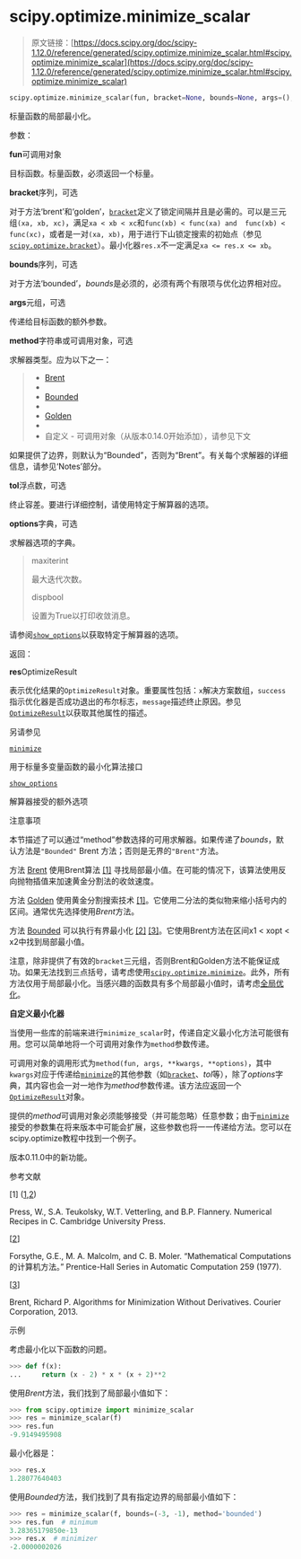 # scipy.optimize.minimize_scalar

> 原文链接：[https://docs.scipy.org/doc/scipy-1.12.0/reference/generated/scipy.optimize.minimize_scalar.html#scipy.optimize.minimize_scalar](https://docs.scipy.org/doc/scipy-1.12.0/reference/generated/scipy.optimize.minimize_scalar.html#scipy.optimize.minimize_scalar)

```py
scipy.optimize.minimize_scalar(fun, bracket=None, bounds=None, args=(), method=None, tol=None, options=None)
```

标量函数的局部最小化。

参数：

**fun**可调用对象

目标函数。标量函数，必须返回一个标量。

**bracket**序列，可选

对于方法‘brent’和‘golden’，[`bracket`](https://docs.scipy.org/doc/scipy-1.12.0/reference/generated/scipy.optimize.bracket.html#scipy.optimize.bracket "scipy.optimize.bracket")定义了锁定间隔并且是必需的。可以是三元组`(xa, xb, xc)`，满足`xa < xb < xc`和`func(xb) < func(xa) and  func(xb) < func(xc)`，或者是一对`(xa, xb)`，用于进行下山锁定搜索的初始点（参见[`scipy.optimize.bracket`](https://docs.scipy.org/doc/scipy-1.12.0/reference/generated/scipy.optimize.bracket.html#scipy.optimize.bracket "scipy.optimize.bracket")）。最小化器`res.x`不一定满足`xa <= res.x <= xb`。

**bounds**序列，可选

对于方法‘bounded’，*bounds*是必须的，必须有两个有限项与优化边界相对应。

**args**元组，可选

传递给目标函数的额外参数。

**method**字符串或可调用对象，可选

求解器类型。应为以下之一：

> +   [Brent](../optimize.minimize_scalar-brent.html#optimize-minimize-scalar-brent)
> +   
> +   [Bounded](../optimize.minimize_scalar-bounded.html#optimize-minimize-scalar-bounded)
> +   
> +   [Golden](../optimize.minimize_scalar-golden.html#optimize-minimize-scalar-golden)
> +   
> +   自定义 - 可调用对象（从版本0.14.0开始添加），请参见下文

如果提供了边界，则默认为“Bounded”，否则为“Brent”。有关每个求解器的详细信息，请参见‘Notes’部分。

**tol**浮点数，可选

终止容差。要进行详细控制，请使用特定于解算器的选项。

**options**字典，可选

求解器选项的字典。

> maxiterint
> 
> 最大迭代次数。
> 
> dispbool
> 
> 设置为True以打印收敛消息。

请参阅[`show_options`](https://docs.scipy.org/doc/scipy-1.12.0/reference/generated/scipy.optimize.show_options.html#scipy.optimize.show_options "scipy.optimize.show_options")以获取特定于解算器的选项。

返回：

**res**OptimizeResult

表示优化结果的`OptimizeResult`对象。重要属性包括：`x`解决方案数组，`success`指示优化器是否成功退出的布尔标志，`message`描述终止原因。参见[`OptimizeResult`](https://docs.scipy.org/doc/scipy-1.12.0/reference/generated/scipy.optimize.OptimizeResult.html#scipy.optimize.OptimizeResult "scipy.optimize.OptimizeResult")以获取其他属性的描述。

另请参见

[`minimize`](https://docs.scipy.org/doc/scipy-1.12.0/reference/generated/scipy.optimize.minimize.html#scipy.optimize.minimize "scipy.optimize.minimize")

用于标量多变量函数的最小化算法接口

[`show_options`](https://docs.scipy.org/doc/scipy-1.12.0/reference/generated/scipy.optimize.show_options.html#scipy.optimize.show_options "scipy.optimize.show_options")

解算器接受的额外选项

注意事项

本节描述了可以通过“method”参数选择的可用求解器。如果传递了*bounds*，默认方法是`"Bounded"` Brent 方法；否则是无界的`"Brent"`方法。

方法 [Brent](../optimize.minimize_scalar-brent.html#optimize-minimize-scalar-brent) 使用Brent算法 [[1]](#rdd22a8c46f25-1) 寻找局部最小值。在可能的情况下，该算法使用反向抛物插值来加速黄金分割法的收敛速度。

方法 [Golden](../optimize.minimize_scalar-golden.html#optimize-minimize-scalar-golden) 使用黄金分割搜索技术 [[1]](#rdd22a8c46f25-1)。它使用二分法的类似物来缩小括号内的区间。通常优先选择使用*Brent*方法。

方法 [Bounded](../optimize.minimize_scalar-bounded.html#optimize-minimize-scalar-bounded) 可以执行有界最小化 [[2]](#rdd22a8c46f25-2) [[3]](#rdd22a8c46f25-3)。它使用Brent方法在区间x1 < xopt < x2中找到局部最小值。

注意，除非提供了有效的`bracket`三元组，否则Brent和Golden方法不能保证成功。如果无法找到三点括号，请考虑使用[`scipy.optimize.minimize`](scipy.optimize.minimize.html#scipy.optimize.minimize "scipy.optimize.minimize")。此外，所有方法仅用于局部最小化。当感兴趣的函数具有多个局部最小值时，请考虑[全局优化](../optimize.html#global-optimization)。

**自定义最小化器**

当使用一些库的前端来进行`minimize_scalar`时，传递自定义最小化方法可能很有用。您可以简单地将一个可调用对象作为`method`参数传递。

可调用对象的调用形式为`method(fun, args, **kwargs, **options)`，其中`kwargs`对应于传递给[`minimize`](scipy.optimize.minimize.html#scipy.optimize.minimize "scipy.optimize.minimize")的其他参数（如[`bracket`](scipy.optimize.bracket.html#scipy.optimize.bracket "scipy.optimize.bracket")、*tol*等），除了*options*字典，其内容也会一对一地作为*method*参数传递。该方法应返回一个[`OptimizeResult`](scipy.optimize.OptimizeResult.html#scipy.optimize.OptimizeResult "scipy.optimize.OptimizeResult")对象。

提供的*method*可调用对象必须能够接受（并可能忽略）任意参数；由于[`minimize`](scipy.optimize.minimize.html#scipy.optimize.minimize "scipy.optimize.minimize")接受的参数集在将来版本中可能会扩展，这些参数也将一一传递给方法。您可以在scipy.optimize教程中找到一个例子。

版本0.11.0中的新功能。

参考文献

[1] ([1](#id1),[2](#id2))

Press, W., S.A. Teukolsky, W.T. Vetterling, and B.P. Flannery. Numerical Recipes in C. Cambridge University Press.

[[2](#id3)]

Forsythe, G.E., M. A. Malcolm, and C. B. Moler. “Mathematical Computations的计算机方法。” Prentice-Hall Series in Automatic Computation 259 (1977).

[[3](#id4)]

Brent, Richard P. Algorithms for Minimization Without Derivatives. Courier Corporation, 2013.

示例

考虑最小化以下函数的问题。

```py
>>> def f(x):
...     return (x - 2) * x * (x + 2)**2 
```

使用*Brent*方法，我们找到了局部最小值如下：

```py
>>> from scipy.optimize import minimize_scalar
>>> res = minimize_scalar(f)
>>> res.fun
-9.9149495908 
```

最小化器是：

```py
>>> res.x
1.28077640403 
```

使用*Bounded*方法，我们找到了具有指定边界的局部最小值如下：

```py
>>> res = minimize_scalar(f, bounds=(-3, -1), method='bounded')
>>> res.fun  # minimum
3.28365179850e-13
>>> res.x  # minimizer
-2.0000002026 
```
